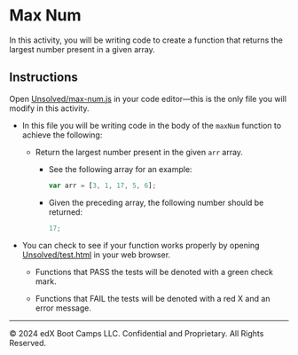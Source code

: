 # Max Num

In this activity, you will be writing code to create a function that returns the largest number present in a given array.

## Instructions

Open [Unsolved/max-num.js](Unsolved/max-num.js) in your code editor&mdash;this is the only file you will modify in this activity.

  - In this file you will be writing code in the body of the `maxNum` function to achieve the following:

    - Return the largest number present in the given `arr` array.

      - See the following array for an example:

        ```js
        var arr = [3, 1, 17, 5, 6];
        ```

      - Given the preceding array, the following number should be returned:

        ```js
        17;
        ```

- You can check to see if your function works properly by opening [Unsolved/test.html](Unsolved/test.html) in your web browser.

  - Functions that PASS the tests will be denoted with a green check mark.

  - Functions that FAIL the tests will be denoted with a red X and an error message.

---

© 2024 edX Boot Camps LLC. Confidential and Proprietary. All Rights Reserved.
